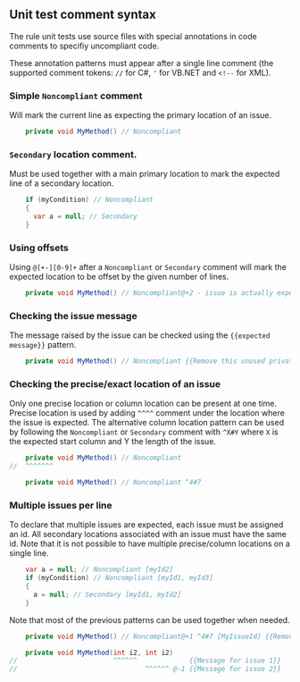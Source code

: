 ## Unit test comment syntax

The rule unit tests use source files with special annotations in code comments to specifiy uncompliant code.

These annotation patterns must appear after a single line comment (the supported comment tokens: `//` for C#, `'` for VB.NET and `<!--` for XML).

### Simple `Noncompliant` comment

Will mark the current line as expecting the primary location of an issue.

```cs
    private void MyMethod() // Noncompliant
```

### `Secondary` location comment.

Must be used together with a main primary location to mark the expected line of a secondary location.

```cs
    if (myCondition) // Noncompliant
    {
      var a = null; // Secondary
    }
```

### Using offsets

Using `@[+-][0-9]+` after a `Noncompliant` or `Secondary` comment will mark the expected location to be offset by the given number of lines.

```cs
    private void MyMethod() // Noncompliant@+2 - issue is actually expected 2 lines after this comment
```

### Checking the issue message

The message raised by the issue can be checked using the `{{expected message}}` pattern.

```cs
    private void MyMethod() // Noncompliant {{Remove this unused private method}}
```

### Checking the precise/exact location of an issue

Only one precise location or column location can be present at one time. Precise location is used by adding `^^^^` comment under the location where the issue is expected. The alternative column location pattern can be used by following the `Noncompliant` or `Secondary` comment with `^X#Y` where `X` is the expected start column and Y the length of the issue.

```cs
    private void MyMethod() // Noncompliant
//  ^^^^^^^

    private void MyMethod() // Noncompliant ^4#7
```

### Multiple issues per line

To declare that multiple issues are expected, each issue must be assigned an id. All secondary locations associated with an issue must have the same id. Note that it is not possible to have multiple precise/column locations on a single line.

```cs
    var a = null; // Noncompliant [myId2]
    if (myCondition) // Noncompliant [myId1, myId3]
    {
      a = null; // Secondary [myId1, myId2]
    }
```

Note that most of the previous patterns can be used together when needed.

```cs
    private void MyMethod() // Noncompliant@+1 ^4#7 [MyIssueId] {{Remove this unused private method}}

    private void MyMethod(int i2, int i2)
//                        ^^^^^^             {{Message for issue 1}}
//                                ^^^^^^ @-1 {{Message for issue 2}}
```